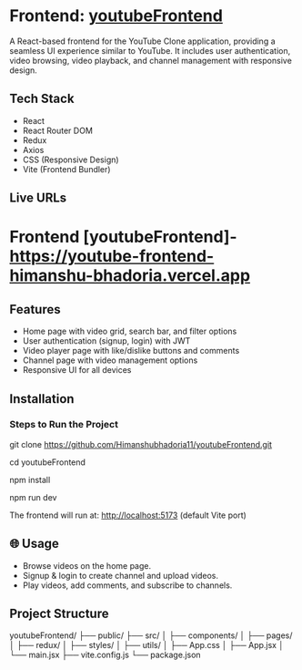 # Frontend: [youtubeFrontend](https://github.com/Himanshubhadoria11/youtubeFrontend.git)

A React-based frontend for the YouTube Clone application, providing a seamless UI experience similar to YouTube. It includes user authentication, video browsing, video playback, and channel management with responsive design.

## Tech Stack
- React
- React Router DOM
- Redux
- Axios
- CSS (Responsive Design)
- Vite (Frontend Bundler)

## Live URLs

# Frontend [youtubeFrontend]-	  https://youtube-frontend-himanshu-bhadoria.vercel.app

## Features
- Home page with video grid, search bar, and filter options
- User authentication (signup, login) with JWT
- Video player page with like/dislike buttons and comments
- Channel page with video management options
- Responsive UI for all devices

## Installation

### Steps to Run the Project

git clone https://github.com/Himanshubhadoria11/youtubeFrontend.git 

cd youtubeFrontend

npm install

npm run dev


The frontend will run at: [http://localhost:5173](http://localhost:5173) (default Vite port)

## 🌐 Usage
- Browse videos on the home page.
- Signup & login to create channel and upload videos.
- Play videos, add comments, and subscribe to channels.

## Project Structure

youtubeFrontend/
├── public/
├── src/
│   ├── components/
│   ├── pages/
│   ├── redux/
│   ├── styles/
│   ├── utils/
│   ├── App.css
│   ├── App.jsx
│   └── main.jsx
├── vite.config.js
└── package.json


